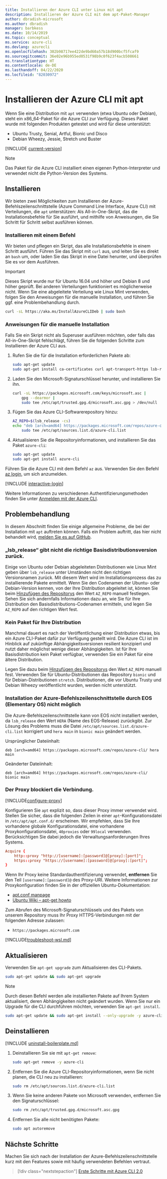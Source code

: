 ```yaml
---
title: Installieren der Azure CLI unter Linux mit apt
description: Installieren der Azure CLI mit dem apt-Paket-Manager
author: dbradish-microsoft
ms.author: dbradish
manager: barbkess
ms.date: 10/14/2019
ms.topic: conceptual
ms.service: azure-cli
ms.devlang: azurecli
ms.openlocfilehash: 302b98717ee422de9bd60a57b18d900bcf5fcaf9
ms.sourcegitcommit: 36e02e96b955ed0531f98b9c0f623f4acb508661
ms.translationtype: HT
ms.contentlocale: de-DE
ms.lasthandoff: 04/22/2020
ms.locfileid: "82030972"
---
```

# <a name="install-azure-cli-with-apt"></a>Installieren der Azure CLI mit apt

Wenn Sie eine Distribution mit `apt` verwenden (etwa Ubuntu oder Debian), steht ein x86_64-Paket für die Azure CLI zur Verfügung. Dieses Paket wurde mit folgenden Produkten getestet und wird für diese unterstützt:

* Ubuntu Trusty, Senial, Artful, Bionic und Disco
* Debian Wheezy, Jessie, Stretch und Buster

[!INCLUDE [current-version](includes/current-version.md)]

> [!NOTE]
>
> Das Paket für die Azure CLI installiert einen eigenen Python-Interpreter und verwendet nicht die Python-Version des Systems.

## <a name="install"></a>Installieren

Wir bieten zwei Möglichkeiten zum Installieren der Azure-Befehlszeilenschnittstelle (Azure Command Line Interface, Azure CLI) mit Verteilungen, die `apt` unterstützen: Als All-in-One-Skript, das die Installationsbefehle für Sie ausführt, und mithilfe von Anweisungen, die Sie Schritt für Schritt selbst ausführen können.

### <a name="install-with-one-command"></a>Installieren mit einem Befehl

Wir bieten und pflegen ein Skript, das alle Installationsbefehle in einem Schritt ausführt. Führen Sie das Skript mit `curl` aus, und leiten Sie es direkt an `bash` um, oder laden Sie das Skript in eine Datei herunter, und überprüfen Sie es vor dem Ausführen.

> [!IMPORTANT]
> Dieses Skript wurde nur für Ubuntu 16.04 und höher und Debian 8 und höher geprüft. Bei anderen Verteilungen funktioniert es möglicherweise nicht.
> Wenn Sie eine abgeleitete Verteilung wie Linux Mint verwenden, folgen Sie den Anweisungen für die manuelle Installation, und führen Sie ggf. eine Problembehandlung durch.

```bash
curl -sL https://aka.ms/InstallAzureCLIDeb | sudo bash
```

### <a name="manual-install-instructions"></a>Anweisungen für die manuelle Installation

Falls Sie ein Skript nicht als Superuser ausführen möchten, oder falls das All-in-One-Skript fehlschlägt, führen Sie die folgenden Schritte zum Installieren der Azure CLI aus.

1. Rufen Sie die für die Installation erforderlichen Pakete ab:

    ```bash
    sudo apt-get update
    sudo apt-get install ca-certificates curl apt-transport-https lsb-release gnupg
    ```

2. Laden Sie den Microsoft-Signaturschlüssel herunter, und installieren Sie ihn.

    ```bash
    curl -sL https://packages.microsoft.com/keys/microsoft.asc |
        gpg --dearmor |
        sudo tee /etc/apt/trusted.gpg.d/microsoft.asc.gpg > /dev/null
    ```

3. <div id="set-release"/>Fügen Sie das Azure CLI-Softwarerepository hinzu:

    ```bash
    AZ_REPO=$(lsb_release -cs)
    echo "deb [arch=amd64] https://packages.microsoft.com/repos/azure-cli/ $AZ_REPO main" |
        sudo tee /etc/apt/sources.list.d/azure-cli.list
    ```

4. Aktualisieren Sie die Repositoryinformationen, und installieren Sie das Paket `azure-cli`:

    ```bash
    sudo apt-get update
    sudo apt-get install azure-cli
    ```

Führen Sie die Azure CLI mit dem Befehl `az` aus. Verwenden Sie den Befehl [az login](/cli/azure/reference-index#az-login), um sich anzumelden.

[!INCLUDE [interactive-login](includes/interactive-login.md)]

Weitere Informationen zu verschiedenen Authentifizierungsmethoden finden Sie unter [Anmelden mit der Azure CLI](authenticate-azure-cli.md).

## <a name="troubleshooting"></a>Problembehandlung

In diesem Abschnitt finden Sie einige allgemeine Probleme, die bei der Installation mit `apt` auftreten können. Falls ein Problem auftritt, das hier nicht behandelt wird, [melden Sie es auf GitHub](https://github.com/Azure/azure-cli/issues).

### <a name="lsb_release-does-not-return-the-correct-base-distribution-version"></a>„lsb_release“ gibt nicht die richtige Basisdistributionsversion zurück.

Einige von Ubuntu oder Debian abgeleiteten Distributionen wie Linux Mint geben über `lsb_release` unter Umständen nicht den richtigen Versionsnamen zurück. Mit diesem Wert wird im Installationsprozess das zu installierende Pakete ermittelt. Wenn Sie den Codenamen der Ubuntu- oder Debian-Version kennen, von der Ihre Distribution abgeleitet ist, können Sie beim [Hinzufügen des Repositorys](#set-release) den Wert `AZ_REPO` manuell festlegen. Sehen Sie sich andernfalls Informationen dazu an, wie Sie für Ihre Distribution den Basisdistributions-Codenamen ermitteln, und legen Sie `AZ_REPO` auf den richtigen Wert fest.

### <a name="no-package-for-your-distribution"></a>Kein Paket für Ihre Distribution

Manchmal dauert es nach der Veröffentlichung einer Distribution etwas, bis ein Azure CLI-Paket dafür zur Verfügung gestellt wird. Die Azure CLI ist im Hinblick auf zukünftige Abhängigkeitsversionen resilient konzipiert und nutzt daher möglichst wenige dieser Abhängigkeiten. Ist für Ihre Basisdistribution kein Paket verfügbar, verwenden Sie ein Paket für eine ältere Distribution.

Legen Sie dazu beim [Hinzufügen des Repositorys](#set-release) den Wert `AZ_REPO` manuell fest. Verwenden Sie für Ubuntu-Distributionen das Repository `bionic` und für Debian-Distributionen `stretch`. Distributionen, die vor Ubuntu Trusty und Debian Wheezy veröffentlicht wurden, werden nicht unterstützt.

### <a name="elementary-os-eos-fails-to-install-the-azure-cli"></a>Installation der Azure-Befehlszeilenschnittstelle durch EOS (Elementary OS) nicht möglich

Die Azure-Befehlszeilenschnittstelle kann von EOS nicht installiert werden, da `lsb_release` den Wert `HERA` (Name des EOS-Release) zurückgibt.  Zur Lösung des Problems muss die Datei `/etc/apt/sources.list.d/azure-cli.list` korrigiert und `hera main` in `bionic main` geändert werden.

Ursprünglicher Dateiinhalt:

```
deb [arch=amd64] https://packages.microsoft.com/repos/azure-cli/ hera main
```

Geänderter Dateiinhalt:

```
deb [arch=amd64] https://packages.microsoft.com/repos/azure-cli/ bionic main
```

### <a name="proxy-blocks-connection"></a>Der Proxy blockiert die Verbindung.

[!INCLUDE[configure-proxy](includes/configure-proxy.md)]

Konfigurieren Sie `apt` explizit so, dass dieser Proxy immer verwendet wird. Stellen Sie sicher, dass die folgenden Zeilen in einer `apt`-Konfigurationsdatei in `/etc/apt/apt.conf.d/` erscheinen. Wir empfehlen, dass Sie Ihre vorhandene globale Konfigurationsdatei, eine vorhandene Proxykonfigurationsdatei, `40proxies` oder `99local` verwenden. Berücksichtigen Sie dabei jedoch die Verwaltungsanforderungen Ihres Systems.

```apt.conf
Acquire {
    http::proxy "http://[username]:[password]@[proxy]:[port]";
    https::proxy "https://[username]:[password]@[proxy]:[port]";
}
```

Wenn Ihr Proxy keine Standardauthentifizierung verwendet, __entfernen__ Sie den Teil `[username]:[password]@` des Proxy-URI. Weitere Informationen zur Proxykonfiguration finden Sie in der offiziellen Ubuntu-Dokumentation:

* [apt.conf manpage](http://manpages.ubuntu.com/manpages/bionic/en/man5/apt.conf.5.html)
* [Ubuntu Wiki – apt-get howto](https://help.ubuntu.com/community/AptGet/Howto#Setting_up_apt-get_to_use_a_http-proxy)

Zum Abrufen des Microsoft-Signaturschlüssels und des Pakets von unserem Repository muss Ihr Proxy HTTPS-Verbindungen mit der folgenden Adresse zulassen:

* `https://packages.microsoft.com`

[!INCLUDE[troubleshoot-wsl.md](includes/troubleshoot-wsl.md)]

## <a name="update"></a>Aktualisieren

Verwenden Sie `apt-get upgrade` zum Aktualisieren des CLI-Pakets.

   ```bash
   sudo apt-get update && sudo apt-get upgrade
   ```

> [!NOTE]
> Durch diesen Befehl werden alle installierten Pakete auf Ihrem System aktualisiert, deren Abhängigkeiten nicht geändert wurden.
> Wenn Sie nur ein Upgrade für die CLI durchführen möchten, verwenden Sie `apt-get install`.
>
> ```bash
> sudo apt-get update && sudo apt-get install --only-upgrade -y azure-cli
> ```

## <a name="uninstall"></a>Deinstallieren

[!INCLUDE [uninstall-boilerplate.md](includes/uninstall-boilerplate.md)]

1. Deinstallieren Sie sie mit `apt-get remove`:

    ```bash
    sudo apt-get remove -y azure-cli
    ```

2. Entfernen Sie die Azure CLI-Repositoryinformationen, wenn Sie nicht planen, die CLI neu zu installieren:

   ```bash
   sudo rm /etc/apt/sources.list.d/azure-cli.list
   ```

3. Wenn Sie keine anderen Pakete von Microsoft verwenden, entfernen Sie den Signaturschlüssel:

    ```bash
    sudo rm /etc/apt/trusted.gpg.d/microsoft.asc.gpg
    ```

4. Entfernen Sie alle nicht benötigten Pakete:

   ```bash
   sudo apt autoremove
   ```

## <a name="next-steps"></a>Nächste Schritte

Machen Sie sich nach der Installation der Azure-Befehlszeilenschnittstelle kurz mit den Features sowie mit häufig verwendeten Befehlen vertraut.

> [!div class="nextstepaction"]
> [Erste Schritte mit Azure CLI 2.0](get-started-with-azure-cli.md)
